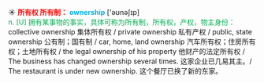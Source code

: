 ☀ <font color="red">**所有权 所有制：**</font>
<font color="sky blue">**ownership**</font> ['əʊnəʃɪp]  
<font color="#00b050">n. [U] 拥有某事物的事实，具体可称为所有制，所有权，产权，物主身份：</font>collective ownership 集体所有权 / private ownership 私有产权 / public, state ownership 公有制；国有制 / car, home, land ownership 汽车所有权；住房所有权；土地所有权 / the legal ownership of his property 他财产的法定所有权 / The business has changed ownership several times. 这家企业已几易其主。/ The restaurant is under new ownership. 这个餐厅已换了新的东家。

